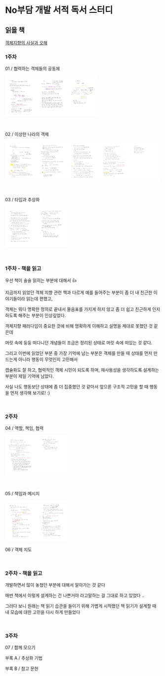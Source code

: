 # No부담 개발 서적 독서 스터디


## 읽을 책 

[객체지향의 사실과 오해](https://book.naver.com/bookdb/book_detail.nhn?bid=9145968)


### 1주차

01 / 협력하는 객체들의 공동체

<img width="100" src="https://github.com/jeehge/Study/blob/master/Book%20Study/Images/KakaoTalk_Photo_2021-05-11-22-53-13.jpeg" alt=""><img width="100" src="https://github.com/jeehge/Study/blob/master/Book%20Study/Images/KakaoTalk_Photo_2021-05-11-22-53-07.jpeg" alt=""><img width="100" src="https://github.com/jeehge/Study/blob/master/Book%20Study/Images/KakaoTalk_Photo_2021-05-11-22-53-00.jpeg" alt="">

<br>

02 / 이상한 나라의 객체 

<img width="100" src="https://github.com/jeehge/Study/blob/master/Book%20Study/Images/KakaoTalk_Photo_2021-05-13-09-30-02.jpeg" alt=""><img width="100" src="https://github.com/jeehge/Study/blob/master/Book%20Study/Images/KakaoTalk_Photo_2021-05-13-09-30-23.jpeg" alt=""><img width="100" src="https://github.com/jeehge/Study/blob/master/Book%20Study/Images/KakaoTalk_Photo_2021-05-15-12-03-07.jpeg" alt=""><img width="100" src="https://github.com/jeehge/Study/blob/master/Book%20Study/Images/KakaoTalk_Photo_2021-05-15-12-03-11.jpeg" alt=""><img width="100" src="https://github.com/jeehge/Study/blob/master/Book%20Study/Images/KakaoTalk_Photo_2021-05-16-01-51-07.jpeg" alt="">

<br>

03 / 타입과 추상화

<img width="100" src="https://github.com/jeehge/Study/blob/master/Book%20Study/Images/KakaoTalk_Photo_2021-05-16-01-50-01.jpeg" alt=""><img width="100" src="https://github.com/jeehge/Study/blob/master/Book%20Study/Images/KakaoTalk_Photo_2021-05-16-01-50-04.jpeg" alt="">

<br>


### 1주차 - 책을 읽고

우선 책이 술술 읽히는 부분에 대해서 👍 

지금까지 읽었던 객체 지향 관련 책과 다르게 예를 들어주는 부분이 좀 더 내 친근한 이야기들이라 읽는데 편했고,

객체는 뭐다 명확한 정의로 끝내서 물음표를 가지게 하지 않고 좀 더 쉽고 친근하게 인지하도록 해주는 부분이 인상깊었다.

객체지향 패러다임이 중요한 것에 비해 명확하게 이해하고 설명을 제대로 못했던 것 같은데 

머릿 속에 둥둥 떠다니던 개념들이 조금은 정리된 상태로 머릿 속에 떠있는 것 같다. 

그리고 이번에 읽었던 부분 중 가장 기억에 남는 부분은 객체를 만들 때 상태를 먼저 만드는게 아니라 행동이 무엇인지 고민해서 

캡슐화도 잘 하고, 협력적인 객체 시민이 되도록 하며, 재사용성을 생각하도록 설계하는 부분이 제일 기억에 남았다. 

사실 나도 행동보단 상태에 좀 더 집중했던 것 같아서 앞으론 구조적 고민을 할 때 행동을 먼저 생각해 보기로! :) 



<br>


### 2주차

04 / 역할, 책임, 협력

<img width="100" src="https://github.com/jeehge/Study/blob/master/Book%20Study/Images/KakaoTalk_Photo_2021-05-17-01-49-34.jpeg" alt=""><img width="100" src="https://github.com/jeehge/Study/blob/master/Book%20Study/Images/KakaoTalk_Photo_2021-05-19-19-49-18.jpeg" alt="">

<br>

05 / 책임과 메시지

<img width="100" src="https://github.com/jeehge/Study/blob/master/Book%20Study/Images/KakaoTalk_Photo_2021-05-18-23-40-22.jpeg" alt=""><img width="100" src="https://github.com/jeehge/Study/blob/master/Book%20Study/Images/KakaoTalk_Photo_2021-05-22-15-47-47.jpeg" alt="">


06 / 객체 지도


<br>


### 2주차 - 책을 읽고

개발하면서 많이 놓쳤던 부분에 대해서 알아가는 것 같다

매번 책에서 이렇게 설계하는 건 나쁜거야 라고말하는 걸 그대로 하고 있었다 ..

그러다 보니 원래는 책 읽기 습관을 들이기 위해 가볍게 시작했던 책 읽기가 설계할 때 내 모습에 대한 고민을 다시 하게 만들었다


<br>

### 3주차

07 / 함께 모으기

부록 A / 추상화 기법

부록 B / 참고 문헌


<br>
